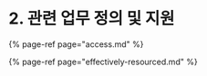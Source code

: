 # 2. 관련 업무 정의 및 지원

{% page-ref page="access.md" %}

{% page-ref page="effectively-resourced.md" %}




